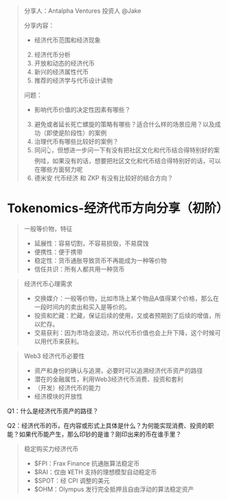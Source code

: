 > 分享人：Antalpha Ventures 投资人 @Jake 
>
> 分享内容：
>
> - 经济代币范围和经济现象
> 2. 经济代币分析
> 3. 开放和动态的经济代币
> 4. 新兴的经济属性代币
> 5. 推荐的经济学与代币设计读物
>
> 问题：
>
> - 影响代币价值的决定性因素有哪些？
> 3. 避免或者延长死亡螺旋的策略有哪些？适合什么样的场景应用？以及成功（即使是阶段性）的案例
> 4. 治理代币有哪些比较好的案例？
> 5. 同问👆，但想进一步问一下有没有把社区文化和代币结合得特别好的案例哇，如果没有的话，想要把社区文化和代币结合得特别好的话，可以在哪些方面努力呢
> 6. 德米安 代币经济 和 ZKP 有没有比较好的结合方向？

# Tokenomics-经济代币方向分享（初阶）

> 一般等价物，特征
>
> - 延展性：容易切割，不容易损毁，不易腐蚀
> - 便携性：便于携带
> - 稳定性：货币通胀导致货币不再能成为一种等价物
> - 信任共识：所有人都共用一种货币

> 经济代币心理需求
>
> - 交换媒介：一般等价物，比如市场上某个物品A值得某个价格，那么在一段时间内的卖出和买入是等价的。
> - 投资和贮藏：贮藏，保证后续的使用，又或者预期到了后续的增值，所以贮存。
> - 交易获利：因为市场会波动，所以代币价值也会上升下降，这个时候可以用代币来获利。

> Web3 经济代币必要性
>
> - 资产和身份的确认与追溯，必要时可以追溯经济代币资产的路径
> - 潜在的金融属性，利用Web3经济代币消费、投资和套利
> - （开发）经济代币的能力
> - 经济模块的开放性

Q1：什么是经济代币资产的路径？

Q2：经济代币的币，在内容或形式上具体是什么？为何能实现消费、投资的职能？如果代币能产生，那么印钞的是谁？刚印出来的币在谁手里？

> 稳定购买力经济代币
>
> - $FPI：Frax Finance 抗通胀算法稳定币
> - $RAI：仅由 ¥ETH 支持的理想模型自动稳定币
> - $SPOT：经 CPI 调整的美元
> - $OHM：Olympus 发行完全抵押且自由浮动的算法稳定资产